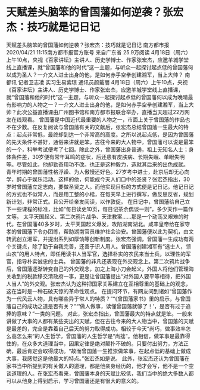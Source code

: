 # 天赋差头脑笨的曾国藩如何逆袭？张宏杰：技巧就是记日记

天赋差头脑笨的曾国藩如何逆袭？张宏杰：技巧就是记日记
南方都市报
2020/04/21 11:15南方都市报官方账号  来自广东省
25.9万阅读
4月18日（周六）上午10点，央视《百家讲坛》主讲人、历史学博士、作家张宏杰，应邀羊城学堂线上直播课，就“曾国藩和他的时代”这一主题，与听众一起探讨起点低的曾国藩何以成为圣人？一介文人进士出身的他，是如何赤手空拳创建湘军，当上大帅？
南都讯 记者卫志凌 实习生易紫琼 通讯员颜戴丽 4月18日（周六）上午10点，央视《百家讲坛》主讲人、历史学博士、作家张宏杰，应邀羊城学堂线上直播课，就“曾国藩和他的时代”这一主题，与听众一起探讨起点低的曾国藩何以成为晚晴最有影响力的人物之一？一介文人进士出身的他，是如何赤手空拳创建湘军，当上大帅？此次公益直播课由广州图书馆和南方都市报联合举办，直播当天超过22万网友在线观看。
曾国藩是中国近代最重要的人物之一，市面上关于曾国藩的作品也不在少数。在反复阅读与曾国藩有关的文献后，张宏杰总结曾国藩一生最大的特点：起点非常低，最终却到达一个非常高的高度。之所以说起点低，是因为曾国藩的先天条件不甚好，通俗来讲就是笨。古往今来的大人物中，曾国藩可以说是最笨的一个，科举考试便考了七回。除此之外，曾国藩出身普通，祖上无知名人士；身体条件差，30岁便有常年耳鸣的症状，后还患有皮肤病、长期失眠、单眼失明等。尽管如此，他却勤奋用功不改。也正是这种毅力，造就其后来的出色成就。
青年时期的曾国藩性格浮躁、为人傲慢还好色。27岁考中进士，赴京后却无心向学，醉心于娱乐活动。这样的他，何能成今天人们口中的圣贤？张宏杰指出，30岁时曾国藩立定志向，要做圣贤之人。而他实现目标的方式便是记日记。他记日记的方式也不似常人，而是用工整的小楷，在每天早上进行撰写，做反思反省，规划新计划，非常正式。且公开给亲友阅读，以作敦促。
在日记中，曾国藩给自己立下一些课程的标准，比如“每日读史10页，每日记茶余偶谈一则”，多少天作一篇作文等。
太平天国起义、第二次鸦片战争、天津教案……那是一个动荡又艰难的时代。在曾国藩40多岁时，太平天国起义爆发，攻陷湖南湖北。咸丰皇帝给在家守孝的曾国藩下令办团练，帮助湖南官员维护社会治安。曾国藩便以此为契机，由文转武创立湘军，并提出系列如厚饷等创新制度。张宏杰强调，曾国藩一生成功有两个关键点，除了勤于自我完善，还善于识人用人。曾国藩创建湘军有“选士人，领山农”的用人特点，即任用读书人当军官，选择朴实的农民来当士兵，以理性的军官，指导朴实诚忠的士兵。
曾国藩的非凡还表现在外交观念上。第二次鸦片战争后，曾国藩逐渐转变自己的外交观念，加之上海小刀会起义，外国人将他们管理海关收到的税款移交清政府一事，更是让曾国藩提出“对外国人要平等相待，把外国人当人”的外交观。张宏杰认为这种把国家关系建立在互相尊重的基础上的观念，这在当时是一种石破天惊的革命性观点。
在提问环节，有网友问到诸如“曾国藩作为一代风云人物，具有哪些异于常人的特质？”“《曾国藩家书》里的启示，与曾国藩自己的成功之道是否有关？”“‘做人做事，读懂曾国藩就够了！’，是否有过于追捧的意味？”一类的问题。
对此，张宏杰指出，曾国藩最大的特点就是笨。一般来讲做了大事的人都有某些突出的天赋，但在古往今来的大人物当中，曾国藩的天赋是最差的，完全是靠着自己后天的努力取得成功。相较于今天“尚巧，做事效率怎么高怎么来”的人生哲学，曾国藩的人生哲学是“尚拙”。他相信，做笨事是最靠得住的，在众多大道理当中，因果定律是绝对颠扑不破的。只要付出努力，方法正确，最后肯定会取得成功。“故而曾国藩一生推崇做笨事，在起点低的基础上做成大事，我感觉这是他最大的特点。”张宏杰如是说。
此外，张宏杰还认为曾国藩在家书当中所提到的有关做人的道理，都是他亲身经历的，他才会写，他不是一个空谈道理的人。在张宏杰看来，曾国藩本身的天赋比较低，我们当中的绝大多数人都可以从他身上得到启示，学习曾国藩还是有很大的意义的。